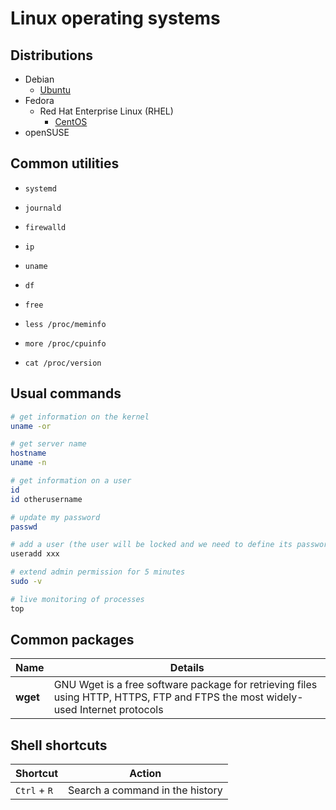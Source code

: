 # Linux operating systems

## Distributions

- Debian
  - [Ubuntu](./ubuntu.md)
- Fedora
  - Red Hat Enterprise Linux (RHEL)
    - [CentOS](./centos.md)
- openSUSE

## Common utilities

- `systemd`

- `journald`

- `firewalld`

- `ip`

- `uname`

- `df`

- `free`

- `less /proc/meminfo`

- `more /proc/cpuinfo`

- `cat /proc/version`

## Usual commands

```bash
# get information on the kernel
uname -or

# get server name
hostname
uname -n

# get information on a user
id
id otherusername

# update my password
passwd

# add a user (the user will be locked and we need to define its password with passwd)
useradd xxx

# extend admin permission for 5 minutes
sudo -v

# live monitoring of processes
top
```

## Common packages

Name | Details
---- | -------
**wget** | GNU Wget is a free software package for retrieving files using HTTP, HTTPS, FTP and FTPS the most widely-used Internet protocols

## Shell shortcuts

Shortcut | Action
-------- | ------
`Ctrl` + `R` | Search a command in the history
